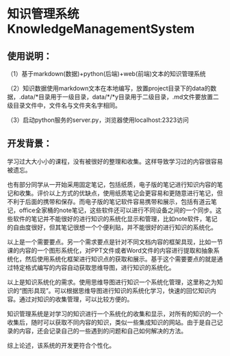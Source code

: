 # 知识管理系统  KnowledgeManagementSystem

## 使用说明：

（1）基于markdown(数据)+python(后端)+web(前端)文本的知识管理系统

（2）知识数据使用markdown文本在本地编写，放置project目录下的data的数据，.data/\*目录用于一级目录，data/\*/\*y目录用于二级目录，.md文件要放置二级目录文件中，文件名与文件夹名字相同。

（3）启动python服务的server.py，浏览器使用localhost:2323访问

## 开发背景：

学习过大大小小的课程，没有被很好的整理和收集。这样导致学习过的内容很容易被遗忘。

也有部分同学从一开始采用固定笔记，包括纸质，电子版的笔记进行知识内容的笔记和收集。评价以上方式的优缺点，使用纸质笔记会更容易和更随意进行笔记，但不利于后面的携带和保存。而电子版的笔记软件容易携带和展示，包括有道云笔记，office全家桶的note笔记，这些软件还可以进行不同设备之间的一个同步。这些软件的笔记并不能很好的进行知识的系统化显示和管理，比如note软件，笔记的自由度很好，但其笔记很想一个个便利贴，并不能很好的进行知识的系统化。

以上是一个需要要点。另一个需求要点是针对不同文档内容的框架具现，比如一节课的内容的一个图形系统化，对PPT文件或者Word文件的内容进行提取和抽象系统化，然后使用系统化框架进行知识点的获取和展示。基于这个需要要点的就是通过特定格式编写的内容自动获取思维导图，进行知识的系统化。

以上是知识系统化的需求。使用思维导图进行知识一个系统化管理，这里称之为知识的“图形具现”。可以根据思维导图进行知识的系统化学习，快速的回忆知识内容。通过对知识的收集管理，可以比较方便的。

知识管理系统是对学习的知识进行一个系统化的收集和显示，对所有的知识的一个收集后，随时可以获取不同内容的知识，类似一些集成知识的网站。由于是自己记录的内容，还会记录自己的一些遇到的问题和自己如何解决的方法。

综上论述，该系统的开发更符合个性化。

